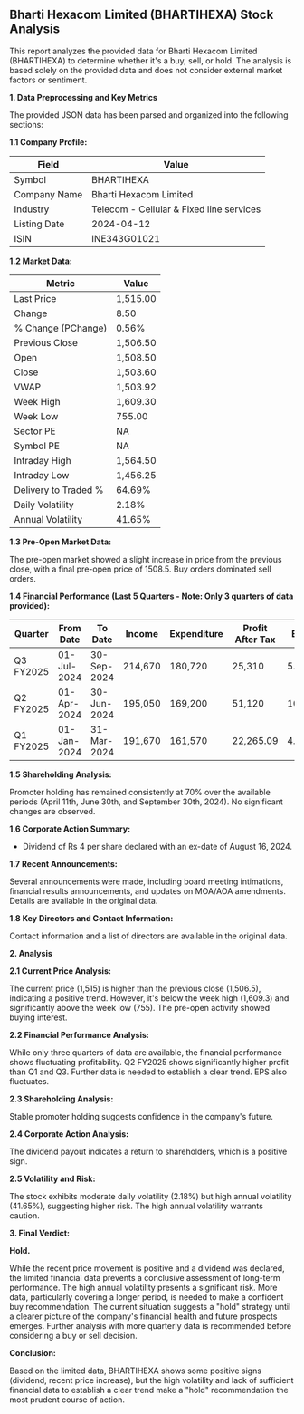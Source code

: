 ## Bharti Hexacom Limited (BHARTIHEXA) Stock Analysis

This report analyzes the provided data for Bharti Hexacom Limited (BHARTIHEXA) to determine whether it's a buy, sell, or hold.  The analysis is based solely on the provided data and does not consider external market factors or sentiment.

**1. Data Preprocessing and Key Metrics**

The provided JSON data has been parsed and organized into the following sections:

**1.1 Company Profile:**

| Field                 | Value                               |
|----------------------|---------------------------------------|
| Symbol                | BHARTIHEXA                           |
| Company Name          | Bharti Hexacom Limited               |
| Industry              | Telecom - Cellular & Fixed line services |
| Listing Date          | 2024-04-12                           |
| ISIN                  | INE343G01021                         |


**1.2 Market Data:**

| Metric                | Value     |
|-----------------------|------------|
| Last Price            | 1,515.00   |
| Change                | 8.50       |
| % Change (PChange)    | 0.56%      |
| Previous Close        | 1,506.50   |
| Open                  | 1,508.50   |
| Close                 | 1,503.60   |
| VWAP                  | 1,503.92   |
| Week High             | 1,609.30   |
| Week Low              | 755.00     |
| Sector PE             | NA         |
| Symbol PE             | NA         |
| Intraday High         | 1,564.50   |
| Intraday Low          | 1,456.25   |
| Delivery to Traded % | 64.69%     |
| Daily Volatility      | 2.18%      |
| Annual Volatility     | 41.65%     |


**1.3 Pre-Open Market Data:**

The pre-open market showed a slight increase in price from the previous close, with a final pre-open price of 1508.5.  Buy orders dominated sell orders.

**1.4 Financial Performance (Last 5 Quarters - Note: Only 3 quarters of data provided):**

| Quarter      | From Date    | To Date      | Income      | Expenditure | Profit After Tax | EPS     |
|--------------|--------------|--------------|-------------|-------------|-----------------|---------|
| Q3 FY2025    | 01-Jul-2024  | 30-Sep-2024  | 214,670     | 180,720     | 25,310          | 5.06    |
| Q2 FY2025    | 01-Apr-2024  | 30-Jun-2024  | 195,050     | 169,200     | 51,120          | 10.22   |
| Q1 FY2025    | 01-Jan-2024  | 31-Mar-2024  | 191,670     | 161,570     | 22,265.09       | 4.45    |


**1.5 Shareholding Analysis:**

Promoter holding has remained consistently at 70% over the available periods (April 11th, June 30th, and September 30th, 2024).  No significant changes are observed.

**1.6 Corporate Action Summary:**

* Dividend of Rs 4 per share declared with an ex-date of August 16, 2024.

**1.7 Recent Announcements:**

Several announcements were made, including board meeting intimations, financial results announcements, and updates on MOA/AOA amendments.  Details are available in the original data.

**1.8 Key Directors and Contact Information:**

Contact information and a list of directors are available in the original data.


**2. Analysis**

**2.1 Current Price Analysis:**

The current price (1,515) is higher than the previous close (1,506.5), indicating a positive trend.  However, it's below the week high (1,609.3) and significantly above the week low (755). The pre-open activity showed buying interest.

**2.2 Financial Performance Analysis:**

While only three quarters of data are available, the financial performance shows fluctuating profitability. Q2 FY2025 shows significantly higher profit than Q1 and Q3.  Further data is needed to establish a clear trend.  EPS also fluctuates.

**2.3 Shareholding Analysis:**

Stable promoter holding suggests confidence in the company's future.

**2.4 Corporate Action Analysis:**

The dividend payout indicates a return to shareholders, which is a positive sign.

**2.5 Volatility and Risk:**

The stock exhibits moderate daily volatility (2.18%) but high annual volatility (41.65%), suggesting higher risk.  The high annual volatility warrants caution.

**3. Final Verdict:**

**Hold.**

While the recent price movement is positive and a dividend was declared, the limited financial data prevents a conclusive assessment of long-term performance. The high annual volatility presents a significant risk.  More data, particularly covering a longer period, is needed to make a confident buy recommendation.  The current situation suggests a "hold" strategy until a clearer picture of the company's financial health and future prospects emerges.  Further analysis with more quarterly data is recommended before considering a buy or sell decision.

**Conclusion:**

Based on the limited data, BHARTIHEXA shows some positive signs (dividend, recent price increase), but the high volatility and lack of sufficient financial data to establish a clear trend make a "hold" recommendation the most prudent course of action.
